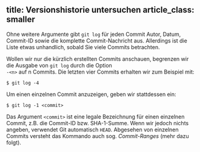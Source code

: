 title: Versionshistorie untersuchen
article_class: smaller
---

Ohne weitere Argumente gibt `git log` für jeden Commit Autor,
Datum, Commit-ID sowie die komplette Commit-Nachricht aus. Allerdings ist die Liste etwas unhandlich,
sobald Sie viele Commits betrachten.

Wollen wir nur die kürzlich erstellten Commits anschauen, begrenzen
wir die Ausgabe von `git log` durch die Option  
`-<n>` auf n Commits. Die letzten vier Commits erhalten wir zum Beispiel mit:

    $ git log -4

Um einen einzelnen Commit anzuzeigen, geben wir stattdessen ein:

    $ git log -1 <commit>

Das Argument `<commit>` ist eine legale Bezeichnung für einen einzelnen
Commit, z.B. die Commit-ID bzw. SHA-1-Summe. Wenn wir jedoch
nichts angeben, verwendet Git automatisch `HEAD`. Abgesehen von einzelnen
Commits versteht das Kommando auch sog. *Commit-Ranges* (mehr dazu folgt).